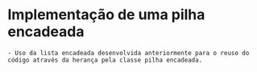 # Implementação de uma pilha encadeada

    - Uso da lista encadeada desenvolvida anteriormente para o reuso do código através da herança pela classe pilha encadeada.
